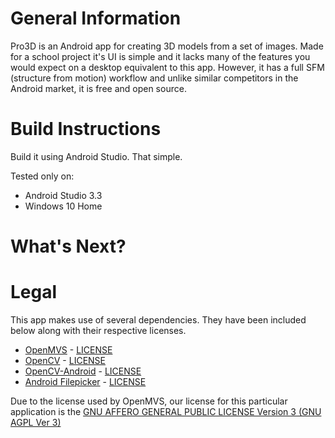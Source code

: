 # General Information

Pro3D is an Android app for creating 3D models from a set of images. Made for a school project it's UI is simple and it lacks many of the features you would expect on a desktop equivalent to this app. However, it has a full SFM (structure from motion) workflow and unlike similar competitors in the Android market, it is free and open source.

# Build Instructions
Build it using Android Studio. That simple.

Tested only on:
 - Android Studio 3.3
 - Windows 10 Home

# What's Next?

# Legal
This app makes use of several dependencies. They have been included below along with their respective licenses.

 - [OpenMVS](https://github.com/cdcseacave/openMVS) - [LICENSE](https://raw.githubusercontent.com/cdcseacave/openMVS/master/LICENSE)
 - [OpenCV](https://opencv.org/) - [LICENSE](https://opencv.org/license.html)
 - [OpenCV-Android](https://github.com/quickbirdstudios/opencv-android) - [LICENSE](https://github.com/quickbirdstudios/opencv-android/blob/master/LICENSE)
 - [Android Filepicker](https://github.com/Angads25/android-filepicker) - [LICENSE](https://github.com/Angads25/android-filepicker/blob/release/LICENSE)

Due to the license used by OpenMVS, our license for this particular application is the [GNU AFFERO GENERAL PUBLIC LICENSE Version 3 (GNU AGPL Ver 3)](https://raw.githubusercontent.com/Jacoder23/3DGen/master/Pro3D/LICENSE.txt)

